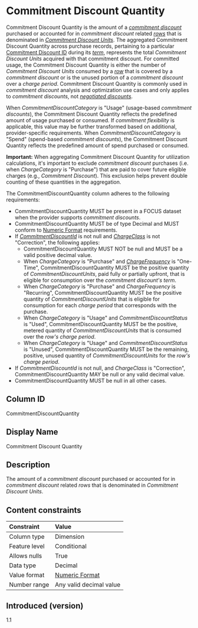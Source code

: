# Commitment Discount Quantity

Commitment Discount Quantity is the amount of a [*commitment discount*](#commitment-discount) purchased or accounted for in *commitment discount* related [*rows*](#glossary:row) that is denominated in [*Commitment Discount Units*](#glossary:commitmentdiscountunit). The aggregated Commitment Discount Quantity across purchase records, pertaining to a particular [Commitment Discount ID](#commitmentdiscountid) during its [*term*](#glossary:term), represents the total *Commitment Discount Units* acquired with that commitment discount. For committed usage, the Commitment Discount Quantity is either the number of *Commitment Discount Units* consumed by a [*row*](glossary:#row) that is covered by a *commitment discount* or is the unused portion of a *commitment discount* over a *charge period*. Commitment Discount Quantity is commonly used in *commitment discount* analysis and optimization use cases and only applies to *commitment discounts*, not [*negotiated discounts*](#glossary:negotiated-discount).

When *CommitmentDiscountCategory* is "Usage" (usage-based *commitment discounts*), the Commitment Discount Quantity reflects the predefined amount of usage purchased or consumed. If *commitment flexibility* is applicable, this value may be further transformed based on additional, provider-specific requirements. When *CommitmentDiscountCategory* is "Spend" (spend-based *commitment discounts*), the Commitment Discount Quantity reflects the predefined amount of spend purchased or consumed.

**Important:** When aggregating Commitment Discount Quantity for utilization calculations, it's important to exclude *commitment discount* purchases (i.e. when *ChargeCategory* is "Purchase") that are paid to cover future eligible charges (e.g., *Commitment Discount*). This exclusion helps prevent double counting of these quantities in the aggregation.

The CommitmentDiscountQuantity column adheres to the following requirements:

* CommitmentDiscountQuantity MUST be present in a FOCUS dataset when the provider supports *commitment discounts*.
* CommitmentDiscountQuantity MUST be of type Decimal and MUST conform to [Numeric Format](#numericformat) requirements.
* If [*CommitmentDiscountId*](#commitmentdiscountid) is not null and [*ChargeClass*](#chargeclass) is not "Correction", the following applies:
  * CommitmentDiscountQuantity MUST NOT be null and MUST be a valid positive decimal value.
  * When *ChargeCategory* is "Purchase" and [*ChargeFrequency*](#chargefrequency) is "One-Time", CommitmentDiscountQuantity MUST be the positive quantity of *CommitmentDiscountUnits*, paid fully or partially upfront, that is eligible for consumption over the *commitment discount's* *term*.
  * When *ChargeCategory* is "Purchase" and *ChargeFrequency* is "Recurring", CommitmentDiscountQuantity MUST be the positive quantity of *CommitmentDiscountUnits* that is eligible for consumption for each *charge period* that corresponds with the purchase.
  * When *ChargeCategory* is "Usage" and *CommitmentDiscountStatus* is "Used", CommitmentDiscountQuantity MUST be the positive, metered quantity of *CommitmentDiscountUnits* that is consumed over the *row's* *charge period*.
  * When *ChargeCategory* is "Usage" and *CommitmentDiscountStatus* is "Unused", CommitmentDiscountQuantity MUST be the remaining, positive, unused quantity of *CommitmentDiscountUnits* for the *row's* *charge period*.
* If *CommitmentDiscountId* is not null, and *ChargeClass* is "Correction", CommitmentDiscountQuantity MAY be null or any valid decimal value.
* CommitmentDiscountQuantity MUST be null in all other cases.

## Column ID

CommitmentDiscountQuantity

## Display Name

Commitment Discount Quantity

## Description

The amount of a *commitment discount* purchased or accounted for in *commitment discount* related *rows* that is denominated in *Commitment Discount Units*.

## Content constraints

| Constraint      | Value            |
|:----------------|:-----------------|
| Column type     | Dimension        |
| Feature level   | Conditional      |
| Allows nulls    | True             |
| Data type       | Decimal          |
| Value format    | [Numeric Format](#numericformat) |
| Number range    | Any valid decimal value |

## Introduced (version)

1.1
